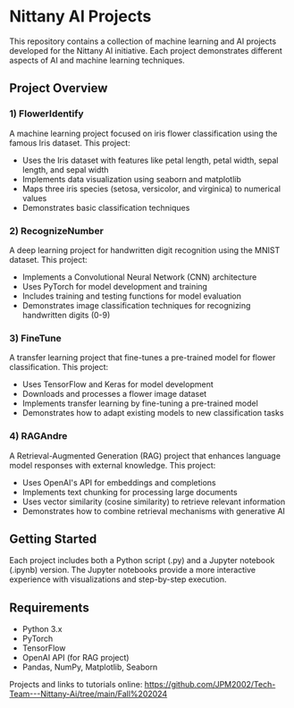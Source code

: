 # Nittany AI Projects

This repository contains a collection of machine learning and AI projects developed for the Nittany AI initiative. Each project demonstrates different aspects of AI and machine learning techniques.

## Project Overview

### 1) FlowerIdentify
A machine learning project focused on iris flower classification using the famous Iris dataset. This project:
- Uses the Iris dataset with features like petal length, petal width, sepal length, and sepal width
- Implements data visualization using seaborn and matplotlib
- Maps three iris species (setosa, versicolor, and virginica) to numerical values
- Demonstrates basic classification techniques

### 2) RecognizeNumber
A deep learning project for handwritten digit recognition using the MNIST dataset. This project:
- Implements a Convolutional Neural Network (CNN) architecture
- Uses PyTorch for model development and training
- Includes training and testing functions for model evaluation
- Demonstrates image classification techniques for recognizing handwritten digits (0-9)

### 3) FineTune
A transfer learning project that fine-tunes a pre-trained model for flower classification. This project:
- Uses TensorFlow and Keras for model development
- Downloads and processes a flower image dataset
- Implements transfer learning by fine-tuning a pre-trained model
- Demonstrates how to adapt existing models to new classification tasks

### 4) RAGAndre
A Retrieval-Augmented Generation (RAG) project that enhances language model responses with external knowledge. This project:
- Uses OpenAI's API for embeddings and completions
- Implements text chunking for processing large documents
- Uses vector similarity (cosine similarity) to retrieve relevant information
- Demonstrates how to combine retrieval mechanisms with generative AI

## Getting Started
Each project includes both a Python script (.py) and a Jupyter notebook (.ipynb) version. The Jupyter notebooks provide a more interactive experience with visualizations and step-by-step execution.

## Requirements
- Python 3.x
- PyTorch
- TensorFlow
- OpenAI API (for RAG project)
- Pandas, NumPy, Matplotlib, Seaborn

Projects and links to tutorials online: https://github.com/JPM2002/Tech-Team---Nittany-Ai/tree/main/Fall%202024